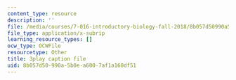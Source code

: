 ```yaml
---
content_type: resource
description: ''
file: /media/courses/7-016-introductory-biology-fall-2018/8b057d50990a5b0ea6007af1a160df51_Qfw0C0Ac-Tk.vtt
file_type: application/x-subrip
learning_resource_types: []
ocw_type: OCWFile
resourcetype: Other
title: 3play caption file
uid: 8b057d50-990a-5b0e-a600-7af1a160df51
---
```

